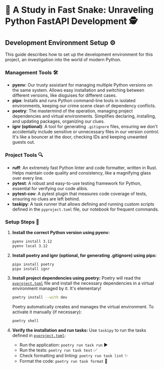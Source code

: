 # 🐍 A Study in Fast Snake: Unraveling Python FastAPI Development 🕵️

## Development Environment Setup ⚙️

This guide describes how to set up the development environment for this project, an investigation into the world of modern Python.

### Management Tools 🛠️

*   **pyenv**: Our trusty assistant for managing multiple Python versions on the same system. Allows easy installation and switching between different versions, like disguises for different cases.
*   **pipx**: Installs and runs Python command-line tools in isolated environments, keeping our crime scene clean of dependency conflicts.
*   **poetry**: The mastermind of the operation, managing project dependencies and virtual environments. Simplifies declaring, installing, and updating packages, organizing our clues.
*   **ignr (optional)**: A tool for generating `.gitignore` files, ensuring we don't accidentally include sensitive or unnecessary files in our version control. It's like a bouncer at the door, checking IDs and keeping unwanted guests out.

### Project Tools 🔍

*   **ruff**: An extremely fast Python linter and code formatter, written in Rust. Helps maintain code quality and consistency, like a magnifying glass over every line.
*   **pytest**: A robust and easy-to-use testing framework for Python, essential for verifying our code alibis.
*   **pytest-cov**: A pytest plugin that measures code coverage of tests, ensuring no clues are left behind.
*   **taskipy**: A task runner that allows defining and running custom scripts defined in the `pyproject.toml` file, our notebook for frequent commands.

### Setup Steps 👣

1.  **Install the correct Python version using pyenv:**
    ```bash
    pyenv install 3.12
    pyenv local 3.12
    ```

2.  **Install poetry and ignr (optional, for generating .gitignore) using pipx:**
    ```bash
    pipx install poetry
    pipx install ignr
    ```

3.  **Install project dependencies using poetry:**
    Poetry will read the [`pyproject.toml`](pyproject.toml) file and install the necessary dependencies in a virtual environment managed by it. It's elementary!
    ```bash
    poetry install --with dev
    ```
    Poetry automatically creates and manages the virtual environment. To activate it manually (if necessary):
    ```bash
    poetry shell
    ```

4.  **Verify the installation and run tasks:**
    Use `taskipy` to run the tasks defined in [`pyproject.toml`](pyproject.toml):
    *   Run the application: `poetry run task run` ▶️
    *   Run the tests: `poetry run task test` ✅
    *   Check formatting and linting: `poetry run task lint` ✨
    *   Format the code: `poetry run task format` 🎨